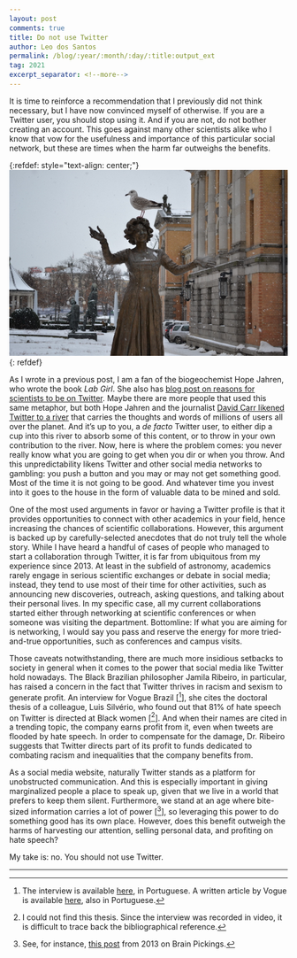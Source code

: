 ```yaml
---
layout: post
comments: true
title: Do not use Twitter
author: Leo dos Santos
permalink: /blog/:year/:month/:day/:title:output_ext
tag: 2021
excerpt_separator: <!--more-->
---
```


It is time to reinforce a recommendation that I previously did not think necessary, but I have now convinced myself of otherwise. If you are a Twitter user, you should stop using it. And if you are not, do not bother creating an account. This goes against many other scientists alike who I know that vow for the usefulness and importance of this particular social network, but these are times when the harm far outweighs the benefits.

<!--more-->
{:refdef: style="text-align: center;"}
![Bird](/blog_assets/2021-01-20.JPG "Bird")
{: refdef}

As I wrote in a previous post, I am a fan of the biogeochemist Hope Jahren, who wrote the book *Lab Girl*. She also has [blog post on reasons for scientists to be on Twitter](https://hopejahrensurecanwrite.com/2014/03/11/what-i-say-when-my-colleagues-ask-me-if-they-should-be-on-twitter/). Maybe there are more people that used this same metaphor, but both Hope Jahren and the journalist [David Carr likened Twitter to a river](https://www.nytimes.com/2010/01/03/weekinreview/03carr.html) that carries the thoughts and words of millions of users all over the planet. And it’s up to you, a *de facto* Twitter user, to either dip a cup into this river to absorb some of this content, or to throw in your own contribution to the river. Now, here is where the problem comes: you never really know what you are going to get when you dir or when you throw. And this unpredictability likens Twitter and other social media networks to gambling: you push a button and you may or may not get something good. Most of the time it is not going to be good. And whatever time you invest into it goes to the house in the form of valuable data to be mined and sold.

One of the most used arguments in favor or having a Twitter profile is that it provides opportunities to connect with other academics in your field, hence increasing the chances of scientific collaborations. However, this argument is backed up by carefully-selected anecdotes that do not truly tell the whole story. While I have heard a handful of cases of people who managed to start a collaboration through Twitter, it is far from ubiquitous from my experience since 2013. At least in the subfield of astronomy, academics rarely engage in serious scientific exchanges or debate in social media; instead, they tend to use most of their time for other activities, such as announcing new discoveries, outreach, asking questions, and talking about their personal lives. In my specific case, all my current collaborations started either through networking at scientific conferences or when someone was visiting the department. Bottomline: If what you are aiming for is networking, I would say you pass and reserve the energy for more tried-and-true opportunities, such as conferences and campus visits.

Those caveats notwithstanding, there are much more insidious setbacks to society in general when it comes to the power that social media like Twitter hold nowadays. The Black Brazilian philosopher Jamila Ribeiro, in particular, has raised a concern in the fact that Twitter thrives in racism and sexism to generate profit. An interview for Vogue Brazil \[[^1]\], she cites the doctoral thesis of a colleague, Luis Silvério, who found out that 81% of hate speech on Twitter is directed at Black women \[[^2]\]. And when their names are cited in a trending topic, the company earns profit from it, even when tweets are flooded by hate speech. In order to compensate for the damage, Dr. Ribeiro suggests that Twitter directs part of its profit to funds dedicated to combating racism and inequalities that the company benefits from.

As a social media website, naturally Twitter stands as a platform for unobstructed communication. And this is especially important in giving marginalized people a place to speak up, given that we live in a world that prefers to keep them silent. Furthermore, we stand at an age where bite-sized information carries a lot of power \[[^3]\], so leveraging this power to do something good has its own place. However, does this benefit outweigh the harms of harvesting our attention, selling personal data, and profiting on hate speech?

My take is: no. You should not use Twitter.


----------------

[^1]: The interview is available [here](https://www.instagram.com/tv/CDzsw_PlqO0/), in Portuguese. A written article by Vogue is available [here](https://vogue.globo.com/atualidades/noticia/2020/08/djamila-ribeiro-fala-sobre-acao-contra-o-twitter-apos-ameaca-filha-estao-lucrando-com-o-racismo.html), also in Portuguese.

[^2]: I could not find this thesis. Since the interview was recorded in video, it is difficult to trace back the bibliographical reference.

[^3]: See, for instance, [this post](https://www.brainpickings.org/2013/09/05/neil-degrasse-tyson-on-the-art-of-the-soundbite/) from 2013 on Brain Pickings.